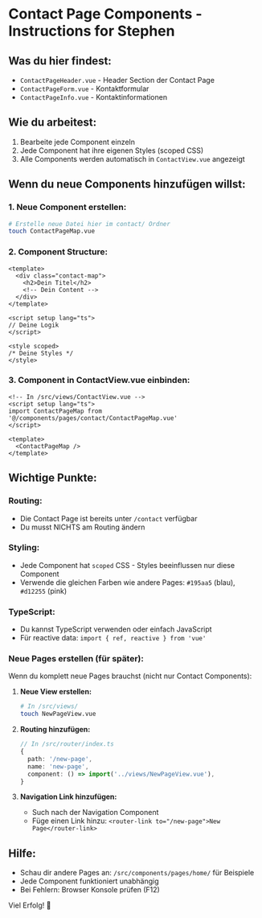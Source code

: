 # Contact Page Components - Instructions for Stephen

## Was du hier findest:
- `ContactPageHeader.vue` - Header Section der Contact Page
- `ContactPageForm.vue` - Kontaktformular
- `ContactPageInfo.vue` - Kontaktinformationen

## Wie du arbeitest:
1. Bearbeite jede Component einzeln
2. Jede Component hat ihre eigenen Styles (scoped CSS)
3. Alle Components werden automatisch in `ContactView.vue` angezeigt

## Wenn du neue Components hinzufügen willst:

### 1. Neue Component erstellen:
```bash
# Erstelle neue Datei hier im contact/ Ordner
touch ContactPageMap.vue
```

### 2. Component Structure:
```vue
<template>
  <div class="contact-map">
    <h2>Dein Titel</h2>
    <!-- Dein Content -->
  </div>
</template>

<script setup lang="ts">
// Deine Logik
</script>

<style scoped>
/* Deine Styles */
</style>
```

### 3. Component in ContactView.vue einbinden:
```vue
<!-- In /src/views/ContactView.vue -->
<script setup lang="ts">
import ContactPageMap from '@/components/pages/contact/ContactPageMap.vue'
</script>

<template>
  <ContactPageMap />
</template>
```

## Wichtige Punkte:

### Routing:
- Die Contact Page ist bereits unter `/contact` verfügbar
- Du musst NICHTS am Routing ändern

### Styling:
- Jede Component hat `scoped` CSS - Styles beeinflussen nur diese Component
- Verwende die gleichen Farben wie andere Pages: `#195aa5` (blau), `#d12255` (pink)

### TypeScript:
- Du kannst TypeScript verwenden oder einfach JavaScript
- Für reactive data: `import { ref, reactive } from 'vue'`

### Neue Pages erstellen (für später):
Wenn du komplett neue Pages brauchst (nicht nur Contact Components):

1. **Neue View erstellen:**
   ```bash
   # In /src/views/
   touch NewPageView.vue
   ```

2. **Routing hinzufügen:**
   ```typescript
   // In /src/router/index.ts
   {
     path: '/new-page',
     name: 'new-page', 
     component: () => import('../views/NewPageView.vue'),
   }
   ```

3. **Navigation Link hinzufügen:**
   - Such nach der Navigation Component
   - Füge einen Link hinzu: `<router-link to="/new-page">New Page</router-link>`

## Hilfe:
- Schau dir andere Pages an: `/src/components/pages/home/` für Beispiele
- Jede Component funktioniert unabhängig
- Bei Fehlern: Browser Konsole prüfen (F12)

Viel Erfolg! 🚀